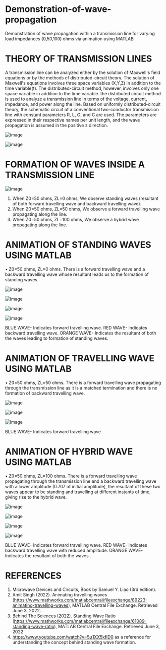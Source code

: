 # Demonstration-of-wave-propagation
Demonstration of wave propagation within a transmission line for varying load impedances (0,50,100) ohms via animation using MATLAB

# THEORY OF TRANSMISSION LINES
A transmission line can be analyzed either by the solution of Maxwell's field equations or by the methods of distributed-circuit theory. The solution of Maxwell's equations involves three space variables (X,Y,Z) in addition to the time variable(t). The distributed-circuit method, however, involves only one space variable in addition to the time variable. the distributed circuit method is used to analyze a transmission line in terms of the voltage, current, impedance, and power along the line. Based on uniformly distributed-circuit theory, the schematic circuit of a conventional two-conductor transmission line with constant parameters R, L, G, and C are used. The parameters are expressed in their respective names per unit length, and the wave propagation is assumed in the positive z direction.

![image](https://github.com/Vaishd30/Demonstration-of-wave-propagation/assets/139155413/167bcf71-11ac-4858-99a1-7017b18fde3c)

![image](https://github.com/Vaishd30/Demonstration-of-wave-propagation/assets/139155413/cad06cec-2f7a-4fd5-b8fb-fed96fe8ffdb)

# FORMATION OF WAVES INSIDE A TRANSMISSION LINE

![image](https://github.com/Vaishd30/Demonstration-of-wave-propagation/assets/139155413/21325f52-43ec-4922-b64c-518c33043ee8)

1)	When Z0=50 ohms, ZL=0 ohms,
We observe standing waves (resultant of both forward travelling wave and backward travelling wave).
2)	When Z0=50 ohms, ZL=50 ohms,
We observe a forward travelling wave propagating along the line.
3)	When Z0=50 ohms, ZL=100 ohms,
We observe a hybrid wave propagating along the line.

# ANIMATION OF STANDING WAVES USING MATLAB
•	Z0=50 ohms, ZL=0 ohms.
There is a forward travelling wave and a backward travelling wave whose resultant leads us to the formation of standing waves.

![image](https://github.com/Vaishd30/Demonstration-of-wave-propagation/assets/139155413/4e5f87cc-0705-44ee-a4c3-ca57c1b215a9)

![image](https://github.com/Vaishd30/Demonstration-of-wave-propagation/assets/139155413/26ec4268-3695-4c51-b32e-7e6d1ea7d2ee)

![image](https://github.com/Vaishd30/Demonstration-of-wave-propagation/assets/139155413/071db03e-764b-4d9e-a8df-52c0d193ab2b)

![image](https://github.com/Vaishd30/Demonstration-of-wave-propagation/assets/139155413/bedc180d-e939-48a6-89d7-a1af9fba24e8)

BLUE WAVE- Indicates forward travelling wave.
RED WAVE- Indicates backward travelling wave.
ORANGE WAVE- Indicates the resultant of both the waves leading to formation of standing waves.

# ANIMATION OF TRAVELLING WAVE USING MATLAB
•	Z0=50 ohms, ZL=50 ohms.
There is a forward travelling wave propagating through the transmission line as it is a matched termination and there is no formation of backward travelling wave.

![image](https://github.com/Vaishd30/Demonstration-of-wave-propagation/assets/139155413/9b21d1b6-e77c-4159-a2e0-c604148b7b0f)

![image](https://github.com/Vaishd30/Demonstration-of-wave-propagation/assets/139155413/7758229b-ab49-4711-b21b-86fcae025396)

![image](https://github.com/Vaishd30/Demonstration-of-wave-propagation/assets/139155413/e6c289dd-b7a8-4568-9c8e-8b6983630534)

BLUE WAVE- Indicates forward travelling wave

# ANIMATION OF HYBRID WAVE USING MATLAB

•	Z0=50 ohms, ZL=100 ohms.
There is a forward travelling wave propagating through the transmission line and a backward travelling wave with a lower amplitude (0.707 of initial amplitude), the resultant of these two waves appear to be standing and travelling at different instants of time, giving rise to the hybrid wave.

![image](https://github.com/Vaishd30/Demonstration-of-wave-propagation/assets/139155413/cbbef9c9-e5f7-477c-be51-a2a04912e5d6)

![image](https://github.com/Vaishd30/Demonstration-of-wave-propagation/assets/139155413/c2dc8c67-94f4-4b2f-8f00-3b217cbc4ff9)

![image](https://github.com/Vaishd30/Demonstration-of-wave-propagation/assets/139155413/4ada7029-d375-4dfd-86e1-63a122d60a54)

![image](https://github.com/Vaishd30/Demonstration-of-wave-propagation/assets/139155413/9bf14b58-a24a-48e4-9032-580f32192257)

BLUE WAVE- Indicates forward travelling wave.
RED WAVE- Indicates backward travelling wave with reduced amplitude.
ORANGE WAVE- Indicates the resultant of both the waves .

# REFERENCES
1.	Microwave Devices and Circuits, Book by Samuel Y. Liao (3rd edition).
2.	Amit Singh (2022). Animating travelling waves (https://www.mathworks.com/matlabcentral/fileexchange/89223-animating-travelling-waves), MATLAB Central File Exchange. Retrieved June 3, 2022.
3.	Behind The Sciences (2022). Standing Wave Ratio (https://www.mathworks.com/matlabcentral/fileexchange/61089-standing-wave-ratio), MATLAB Central File Exchange. Retrieved June 3, 2022
4.	https://www.youtube.com/watch?v=5u1XX5kfID0 as a reference for understanding the concept behind standing wave formation.















